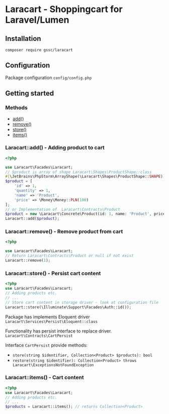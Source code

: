 # Laracart - Shoppingcart for Laravel/Lumen

## Installation

```shell
composer require gssc/laracart
```


## Configuration

Package configuration ``config/config.php``


## Getting started


### Methods

- [add()](#laracartadd---adding-product-to-cart)
- [remove()](#laracartremove---remove-product-from-cart)
- [store()](#laracartstore---persist-cart-content)
- [items()](#laracartitems---cart-content)

### Laracart::add() - Adding product to cart 
```php
<?php

use Laracart\Facades\Laracart;
// $product is array of shape Laracart\Shapes\ProductShape::class
#[\JetBrains\PhpStorm\ArrayShape(\Laracart\Shapes\ProductShape::SHAPE)]
$product = [
    'id' => 1,
    'quantity' => 1,
    'name' => 'Product',
    'price' => \Money\Money::PLN(100)
];
// or Implementation of  Laracart\Contracts\Product
$product = new \Laracart\Concrete\Product(id: 1, name: 'Product', price: \Money\Money::PLN(100), quantity: 1)
Laracart::add($product);
```

### Laracart::remove() - Remove product from cart 
```php
<?php

use Laracart\Facades\Laracart;
// Return Laracart\Contracts\Product or null if not exist
Laracart::remove(1); 
```

### Laracart::store() - Persist cart content
```php
<?php
use Laracart\Facades\Laracart;
// Adding products etc.
// ...
// Store cart content in storage driver - look at configuration file
Laracart::store(\Illuminate\Support\Facades\Auth::id());
```

Package has implements Eloquent driver `Laracart\Services\Persist\Eloquent::class`

Functionality has persist interface to replace driver. `Laracart\Contracts\CartPersist`

Interface `CartPersist` provide methods:
- `store(string $identifier, Collection<Product> $products): bool`
- `restore(string $identifier): Collection<Product> throws Laracart\ExceptionsNotFoundException`

### Laracart::items() - Cart content

```php
<?php
use Laracart\Facades\Laracart;
// Adding products etc.
// ...
$products = Laracart::items(); // returns Collection<Product>
```
